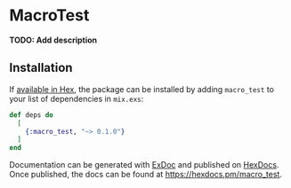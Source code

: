 # MacroTest

**TODO: Add description**

## Installation

If [available in Hex](https://hex.pm/docs/publish), the package can be installed
by adding `macro_test` to your list of dependencies in `mix.exs`:

```elixir
def deps do
  [
    {:macro_test, "~> 0.1.0"}
  ]
end
```

Documentation can be generated with [ExDoc](https://github.com/elixir-lang/ex_doc)
and published on [HexDocs](https://hexdocs.pm). Once published, the docs can
be found at <https://hexdocs.pm/macro_test>.


